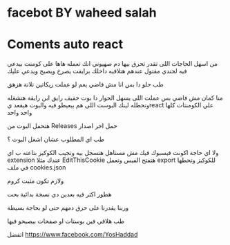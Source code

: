 # facebot BY waheed salah
# Coments auto react
من اسهل الحاجات اللى تقدر تحرق بيها دم صهيوني انك تعمله هاها على كومنت بيدعي فيه لجندي مقتول عندهم هتلاقيه داخلك برايفت يصرخ ويصيح ويدعي عليك

طب حلو دا بس انا مش فاضي يعم لو عملت ريكاتين تلاتة هزهق 

منا كمان مش فاضي بس عملت اللى يسهل الحوار دا بوت خفيف رايق ابن رايقة هتشغله وتحطله لينك البوست اللى هم بيعيطو فيه والبوت هيقعد يreact علي الكومنتات كلها واحد واحد 

هتحمل البوت من Releases حمل اخر اصدار

طب اي المطلوب عشان اشغل البوت ؟

ولا اي حاجة اكونت فيسبوك فيك مش مستاهل هتسجل بيه وتجيب الكوكيز بتاعته ب اي extension عندك مثلا EditThisCookie هتفتح الفيس وتعمل export للكوكيز وتحطها في ملف cookies.json

ولازم تكون مثبت كروم 

هطور اكتر فيه بعدين دي نسخة بدائية بحت

وربنا يقدرنا على حرق دمهم حتى لو بحاجة بسيطة 

طب هلاقي فين بوستات او صفحات بيصيحو فيها 

اتفضل https://www.facebook.com/YosHaddad 
